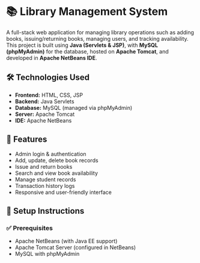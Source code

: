 # 📚 Library Management System

A full-stack web application for managing library operations such as adding books, issuing/returning books, managing users, and tracking availability. This project is built using **Java (Servlets & JSP)**, with **MySQL (phpMyAdmin)** for the database, hosted on **Apache Tomcat**, and developed in **Apache NetBeans IDE**.

## 🛠️ Technologies Used

- **Frontend:** HTML, CSS, JSP
- **Backend:** Java Servlets
- **Database:** MySQL (managed via phpMyAdmin)
- **Server:** Apache Tomcat
- **IDE:** Apache NetBeans

## 🔧 Features

- Admin login & authentication
- Add, update, delete book records
- Issue and return books
- Search and view book availability
- Manage student records
- Transaction history logs
- Responsive and user-friendly interface

## 🚀 Setup Instructions

### ✅ Prerequisites

- Apache NetBeans (with Java EE support)
- Apache Tomcat Server (configured in NetBeans)
- MySQL with phpMyAdmin


